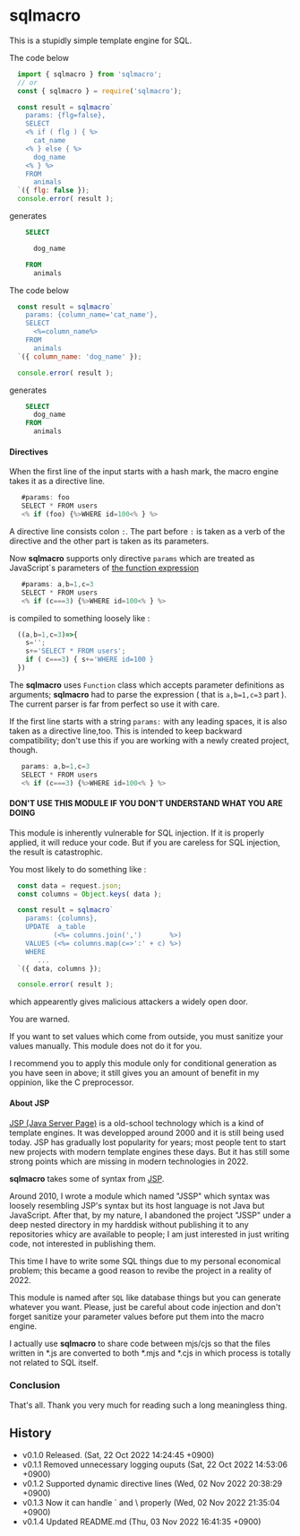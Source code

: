 
 sqlmacro
==============================
This is a stupidly simple template engine for SQL.

The code below 

```javascript
  import { sqlmacro } from 'sqlmacro';
  // or
  const { sqlmacro } = require('sqlmacro');

  const result = sqlmacro`
    params: {flg=false},
    SELECT
    <% if ( flg ) { %>
      cat_name
    <% } else { %>
      dog_name
    <% } %>
    FROM
      animals
  `({ flg: false });
  console.error( result );
```

generates

```SQL
    SELECT

      dog_name

    FROM
      animals
```

The code below
```javascript
  const result = sqlmacro`
    params: {column_name='cat_name'},
    SELECT
      <%=column_name%>
    FROM
      animals
  `({ column_name: 'dog_name' });

  console.error( result );
```

generates

```SQL
    SELECT
      dog_name
    FROM
      animals
```


#### Directives ####
When the first line of the input starts with a hash mark, the macro engine
takes it as a directive line.

```javascript
   #params: foo
   SELECT * FROM users 
   <% if (foo) {%>WHERE id=100<% } %>
```

A directive line consists colon `:`. The part before `:` is taken as a verb of
the directive and the other part is taken as its parameters.

Now **sqlmacro** supports only directive `params` which are treated as JavaScript`s  parameters
of [the function expression][]

[the function expression]: https://developer.mozilla.org/en-US/docs/Web/JavaScript/Guide/Functions

```javascript
   #params: a,b=1,c=3
   SELECT * FROM users 
   <% if (c===3) {%>WHERE id=100<% } %>
```

is compiled to something loosely like :

```javascript
  ((a,b=1,c=3)=>{
    s='';
    s+='SELECT * FROM users';
    if ( c===3) { s+='WHERE id=100 }
  })
```

The **sqlmacro** uses `Function` class which accepts parameter definitions as
arguments; **sqlmacro** had to parse the expression ( that is `a,b=1,c=3` part ).
The current parser is far from perfect so use it with care.

If the first line starts with a string `params:` with any leading spaces, it is
also taken as a directive line,too. This is intended to keep backward
compatibility; don't use this if you are working with a newly created project,
though.

```javascript
   params: a,b=1,c=3
   SELECT * FROM users 
   <% if (c===3) {%>WHERE id=100<% } %>
```


#### DON'T USE THIS MODULE IF YOU DON'T UNDERSTAND WHAT YOU ARE DOING ####

This module is inherently vulnerable for SQL injection. If it is properly
applied, it will reduce your code. But if you are careless for SQL injection,
the result is catastrophic.

You most likely to do something like :
```javascript
  const data = request.json;
  const columns = Object.keys( data );

  const result = sqlmacro`
    params: {columns},
    UPDATE  a_table
           (<%= columns.join(',')       %>)
    VALUES (<%= columns.map(c=>':' + c) %>)
    WHERE
       ...
  `({ data, columns });

  console.error( result );
```

which appearently gives malicious attackers a widely open door. 

You are warned.

If you want to set values which come from outside, you must sanitize your
values manually. This module does not do it for you.

I recommend you to apply this module only for conditional generation as you
have seen in above; it still gives you an amount of benefit in my oppinion,
like the C preprocessor.


#### About JSP ####

[JSP (Java Server Page)][JSP] is a old-school technology which is a kind of
template engines. It was developped around 2000 and it is still being used
today. JSP has gradually lost popularity for years; most people tent to start
new projects with modern template engines these days. But it has still some
strong points which are missing in modern technologies in 2022.

**sqlmacro** takes some of syntax from [JSP][].

[JSP]:  https://www.infoworld.com/article/3336161/what-is-jsp-introduction-to-javaserver-pages.html

Around 2010, I wrote a module which named "JSSP" which syntax was loosely
resembling JSP's syntax but its host language is not Java but JavaScript. After
that, by my nature, I abandoned the project "JSSP" under a deep nested
directory in my harddisk without publishing it to any repositories whicy are
available to people; I am just interested in just writing code, not interested
in publishing them.

This time I have to write some SQL things due to my personal economical problem;
this became a good reason to revibe the project in a reality of 2022. 

This module is named after `SQL` like database things but you can generate
whatever you want. Please, just be careful about code injection and don't
forget sanitize your parameter values before put them into the macro engine.

I actually use **sqlmacro** to share code between mjs/cjs so that the files
written in *.js are converted to both *.mjs and *.cjs in which process is
totally not related to SQL itself.


### Conclusion ###

That's all. Thank you very much for reading such a long meaningless thing.


 History
--------------------------------------------------------------------------------
- v0.1.0   Released.                            (Sat, 22 Oct 2022 14:24:45 +0900) 
- v0.1.1   Removed unnecessary logging ouputs   (Sat, 22 Oct 2022 14:53:06 +0900)
- v0.1.2   Supported dynamic directive lines    (Wed, 02 Nov 2022 20:38:29 +0900)
- v0.1.3   Now it can handle \` and \\ properly (Wed, 02 Nov 2022 21:35:04 +0900)
- v0.1.4   Updated README.md                    (Thu, 03 Nov 2022 16:41:35 +0900)


